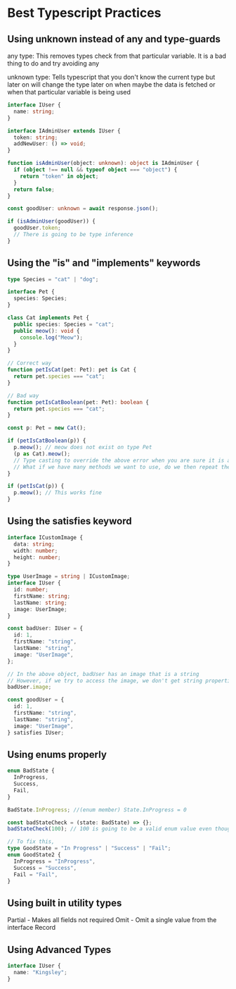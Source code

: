 # Best Typescript Practices

## Using unknown instead of any and type-guards

any type: This removes types check from that particular variable. It is a bad thing to do and try avoiding any

unknown type: Tells typescript that you don't know the current type but later on will change the type later on when maybe the data is fetched or when that particular variable is being used

```ts
interface IUser {
  name: string;
}

interface IAdminUser extends IUser {
  token: string;
  addNewUser: () => void;
}

function isAdminUser(object: unknown): object is IAdminUser {
  if (object !== null && typeof object === "object") {
    return "token" in object;
  }
  return false;
}

const goodUser: unknown = await response.json();

if (isAdminUser(goodUser)) {
  goodUser.token;
  // There is going to be type inference
}
```

## Using the "is" and "implements" keywords

```ts
type Species = "cat" | "dog";

interface Pet {
  species: Species;
}

class Cat implements Pet {
  public species: Species = "cat";
  public meow(): void {
    console.log("Meow");
  }
}

// Correct way
function petIsCat(pet: Pet): pet is Cat {
  return pet.species === "cat";
}

// Bad way
function petIsCatBoolean(pet: Pet): boolean {
  return pet.species === "cat";
}

const p: Pet = new Cat();

if (petIsCatBoolean(p)) {
  p.meow(); // meow does not exist on type Pet
  (p as Cat).meow();
  // Type casting to override the above error when you are sure it is a cat
  // What if we have many methods we want to use, do we then repeat the casting
}

if (petIsCat(p)) {
  p.meow(); // This works fine
}
```

## Using the satisfies keyword

```ts
interface ICustomImage {
  data: string;
  width: number;
  height: number;
}

type UserImage = string | ICustomImage;
interface IUser {
  id: number;
  firstName: string;
  lastName: string;
  image: UserImage;
}

const badUser: IUser = {
  id: 1,
  firstName: "string",
  lastName: "string",
  image: "UserImage",
};

// In the above object, badUser has an image that is a string
// However, if we try to access the image, we don't get string properties in the inference. We only get properties or methods common to both
badUser.image;

const goodUser = {
  id: 1,
  firstName: "string",
  lastName: "string",
  image: "UserImage",
} satisfies IUser;
```

## Using enums properly

```ts
enum BadState {
  InProgress,
  Success,
  Fail,
}

BadState.InProgress; //(enum member) State.InProgress = 0

const badStateCheck = (state: BadState) => {};
badStateCheck(100); // 100 is going to be a valid enum value even though the enums are supposed to be 0, 1, 2.

// To fix this,
type GoodState = "In Progress" | "Success" | "Fail";
enum GoodState2 {
  InProgress = "InProgress",
  Success = "Success",
  Fail = "Fail",
}
```

## Using built in utility types

Partial - Makes all fields not required
Omit - Omit a single value from the interface
Record

## Using Advanced Types

```ts
interface IUser {
  name: "Kingsley";
}
```

